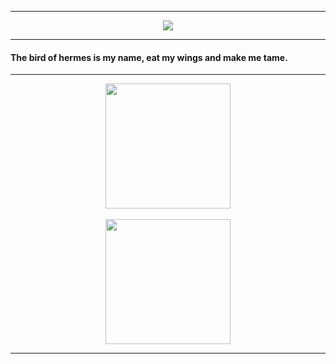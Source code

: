 <hr>

<div align="center">
  <img src="https://komarev.com/ghpvc/?username=AnonNanoo&style=for-the-badge&label=Visitor" />
  <br>
</div>
<!---->
<hr>

#### The bird of hermes is my name, eat my wings and make me tame.

<hr>


<div align="center">
  <a href="https://github.com/AnonNanoo/">
    <img height=200 align="center" src="https://github-readme-stats.vercel.app/api/top-langs/?username=AnonNanoo&layout=donut&theme=transparent" />
  </a >
  <br>
  <br>
  <a href="https://github.com/AnonNanoo/">
    <img height=200 align="center" src="https://github-readme-stats.vercel.app/api?username=AnonNanoo&rank_icon=github&show_icons=true&hide=contribs&theme=transparent&show=reviews&border_radius=8" />
  </a>
</div>

<hr>

